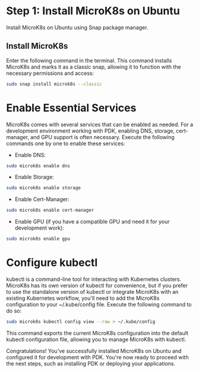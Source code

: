 # Step 1: Install MicroK8s on Ubuntu

Install MicroK8s on Ubuntu using Snap package manager.

## Install MicroK8s

Enter the following command in the terminal. This command installs MicroK8s and marks it as a classic snap, allowing it to function with the necessary permissions and access:

```bash
sudo snap install microk8s --classic
```

# Enable Essential Services
MicroK8s comes with several services that can be enabled as needed. For a development environment working with PDK, enabling DNS, storage, cert-manager, and GPU support is often necessary. Execute the following commands one by one to enable these services:

* Enable DNS:

```bash
sudo microk8s enable dns
```
* Enable Storage:
```bash
sudo microk8s enable storage
```
* Enable Cert-Manager:
```bash
sudo microk8s enable cert-manager
```
* Enable GPU (if you have a compatible GPU and need it for your development work):
```bash
sudo microk8s enable gpu
```
# Configure kubectl
kubectl is a command-line tool for interacting with Kubernetes clusters. MicroK8s has its own version of kubectl for convenience, but if you prefer to use the standalone version of kubectl or integrate MicroK8s with an existing Kubernetes workflow, you'll need to add the MicroK8s configuration to your ~/.kube/config file. Execute the following command to do so:

```bash
sudo microk8s kubectl config view --raw > ~/.kube/config
```
This command exports the current MicroK8s configuration into the default kubectl configuration file, allowing you to manage MicroK8s with kubectl.

Congratulations! You've successfully installed MicroK8s on Ubuntu and configured it for development with PDK. You're now ready to proceed with the next steps, such as installing PDK or deploying your applications.


